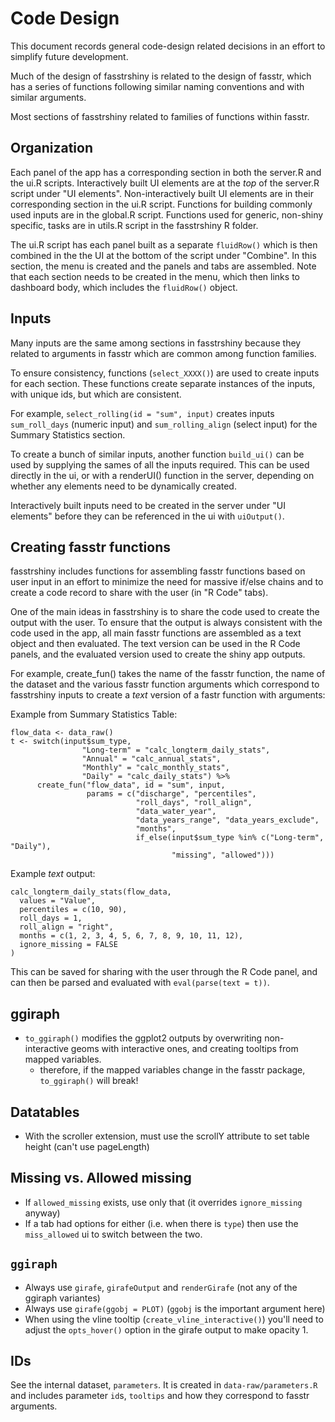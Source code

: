 # Code Design

This document records general code-design related decisions in an effort to 
simplify future development.

Much of the design of fasstrshiny is related to the design of fasstr, which has
a series of functions following similar naming conventions and with similar
arguments.

Most sections of fasstrshiny related to families of functions within fasstr.

## Organization
Each panel of the app has a corresponding section in both the server.R and the ui.R scripts.
Interactively built UI elements are at the *top* of the server.R script under "UI elements".
Non-interactively built UI elements are in their corresponding section in the ui.R script.
Functions for building commonly used inputs are in the global.R script. 
Functions used for generic, non-shiny specific, tasks are in utils.R script in the fasstrshiny R folder.

The ui.R script has each panel built as a separate `fluidRow()` which is then combined in the the UI at the bottom of the script under "Combine". 
In this section, the menu is created and the panels and tabs are assembled. 
Note that each section needs to be created in the menu, which then links to dashboard body, which includes the `fluidRow()` object. 

## Inputs

Many inputs are the same among sections in fasstrshiny because they related to
arguments in fasstr which are common among function families.

To ensure consistency, functions (`select_XXXX()`) are used to create inputs for
each section. These functions create separate instances of the inputs, with
unique ids, but which are consistent.

For example, `select_rolling(id = "sum", input)` creates inputs `sum_roll_days`
(numeric input) and `sum_rolling_align` (select input) for the Summary
Statistics section.

To create a bunch of similar inputs, another function `build_ui()` can be used
by supplying the sames of all the inputs required. This can be used directly in
the ui, or with a renderUI() function in the server, depending on whether any
elements need to be dynamically created.

Interactively built inputs need to be created in the server under "UI elements" 
before they can be referenced in the ui with `uiOutput()`.

## Creating fasstr functions

fasstrshiny includes functions for assembling fasstr
functions based on user input in an effort to minimize the need for massive
if/else chains and to create a code record to share with the user (in "R Code"
tabs).

One of the main ideas in fasstrshiny is to share the code used to create the
output with the user. To ensure that the output is always consistent with the
code used in the app, all main fasstr functions are assembled as a text object
and then evaluated. The text version can be used in the R Code panels, and the
evaluated version used to create the shiny app outputs.

For example, create_fun() takes the name of the fasstr function, the name of the
dataset and the various fasstr function arguments which correspond to
fasstrshiny inputs to create a *text* version of a fastr function with
arguments:

Example from Summary Statistics Table:

```
flow_data <- data_raw()
t <- switch(input$sum_type,
                "Long-term" = "calc_longterm_daily_stats",
                "Annual" = "calc_annual_stats",
                "Monthly" = "calc_monthly_stats",
                "Daily" = "calc_daily_stats") %>%
      create_fun("flow_data", id = "sum", input,
                 params = c("discharge", "percentiles",
                            "roll_days", "roll_align",
                            "data_water_year",
                            "data_years_range", "data_years_exclude",
                            "months",
                            if_else(input$sum_type %in% c("Long-term", "Daily"),
                                    "missing", "allowed")))
```

Example *text* output:

```
calc_longterm_daily_stats(flow_data,
  values = "Value",
  percentiles = c(10, 90),
  roll_days = 1,
  roll_align = "right",
  months = c(1, 2, 3, 4, 5, 6, 7, 8, 9, 10, 11, 12),
  ignore_missing = FALSE
)
```

This can be saved for sharing with the user through the R Code panel, and can 
then be parsed and evaluated with `eval(parse(text = t))`.


## ggiraph
- `to_ggiraph()` modifies the ggplot2 outputs by overwriting non-interactive
  geoms with interactive ones, and creating tooltips from mapped variables.
  - therefore, if the mapped variables change in the fasstr package, `to_ggiraph()`
    will break!


## Datatables

- With the scroller extension, must use the scrollY attribute to set table height
  (can't use pageLength)
  
## Missing vs. Allowed missing
- If `allowed_missing` exists, use only that (it overrides `ignore_missing` anyway)
- If a tab had options for either (i.e. when there is `type`) then use the `miss_allowed` ui to switch between the two.

## `ggiraph`
- Always use `girafe`, `girafeOutput` and `renderGirafe` (not any of the ggiraph variantes)
- Always use `girafe(ggobj = PLOT)` (`ggobj` is the important argument here)
- When using the vline tooltip (`create_vline_interactive()`) you'll need to 
  adjust the `opts_hover()` option in the girafe output to make opacity 1. 

## IDs

See the internal dataset, `parameters`. It is created in `data-raw/parameters.R` 
and includes parameter `id`s, `tooltips` and how they correspond to fasstr arguments.
